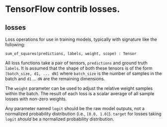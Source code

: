 # TensorFlow contrib losses.

## losses

Loss operations for use in training models, typically with signature like the
following:

`sum_of_squares(predictions, labels, weight, scope) : Tensor`

All loss functions take a pair of tensors, `predictions` and ground truth
`labels`. It is assumed that the shape of both these tensors is of the form
`[batch_size, d1, ... dN]` where `batch_size` is the number
of samples in the batch and `d1` ... `dN` are the remaining dimensions.

The `weight` parameter can be used to adjust the relative weight samples within
the batch. The result of each loss is a scalar average of all sample losses with
non-zero weights.

Any parameter named `logit` should be the raw model outputs, not a normalized
probability distribution (i.e., `[0.0, 1.0]`). `target` for losses taking
`logit` _should_ be a normalized probability distribution.

